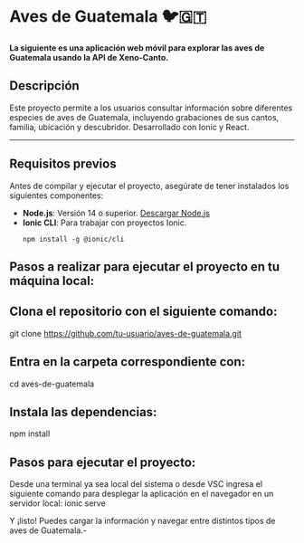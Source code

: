 # Aves de Guatemala 🐦🇬🇹
**La siguiente es una aplicación web móvil para explorar las aves de Guatemala usando la API de Xeno-Canto.**

## Descripción
Este proyecto permite a los usuarios consultar información sobre diferentes especies de aves de Guatemala, incluyendo grabaciones de sus cantos, familia, ubicación y descubridor. Desarrollado con Ionic y React.

---

## Requisitos previos
Antes de compilar y ejecutar el proyecto, asegúrate de tener instalados los siguientes componentes:
- **Node.js**: Versión 14 o superior. [Descargar Node.js](https://nodejs.org/)
- **Ionic CLI**: Para trabajar con proyectos Ionic.
  ```
  npm install -g @ionic/cli

## Pasos a realizar para ejecutar el proyecto en tu máquina local:
## Clona el repositorio con el siguiente comando:
git clone https://github.com/tu-usuario/aves-de-guatemala.git

## Entra en la carpeta correspondiente con:
cd aves-de-guatemala

## Instala las dependencias:
npm install

## Pasos para ejecutar el proyecto:
Desde una terminal ya sea local del sistema o desde VSC ingresa el siguiente comando para desplegar la aplicación en el navegador en un servidor local:
ionic serve

Y ¡listo! Puedes cargar la información y navegar entre distintos tipos de aves de Guatemala.-
